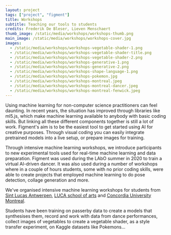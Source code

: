 ```yaml
---
layout: project
tags: ["project", "figment"]
title: Workshops
subtitle: Teaching our tools to students
credits: Frederik De Bleser, Lieven Menschaert
thumb_image: /static/media/workshops/workshops-thumb.png
main_image: /static/media/workshops/workshops-cover.jpg
images:
  - /static/media/workshops/workshops-vegetable-shader-1.png
  - /static/media/workshops/workshops-vegetable-shader-title.png
  - /static/media/workshops/workshops-vegetable-shader-2.png
  - /static/media/workshops/workshops-generative-1.png
  - /static/media/workshops/workshops-generative-2.png
  - /static/media/workshops/workshops-shape-language-1.png
  - /static/media/workshops/workshops-pokemon.jpg
  - /static/media/workshops/workshops-montreal.jpeg
  - /static/media/workshops/workshops-montreal-dancer.jpeg
  - /static/media/workshops/workshops-montreal-fenwick.jpeg
---
```


Using machine learning for non-computer science practitioners can feel daunting. In recent years, the situation has improved through libraries like ml5.js, which make machine learning available to anybody with basic coding skills. But linking all these different components together is still a lot of work. Figment's aim is to be the easiest tool to get started using AI for creative purposes. Through visual coding you can easily integrate pretrained models into a live setup, or prepare images for training.

Through intensive machine learning workshops, we introduce participants to new experimental tools used for real-time machine learning and data preparation. Figment was used during the LAbO summer in 2020 to train a virtual AI-driven dancer. It was also used during a number of workshops where in a couple of hours students, some with no prior coding skills, were able to create projects that employed machine learning to do pose detection, collage generation and more.

We've organised intensive machine learning workshops for students from [Sint Lucas Antwerpen](https://www.sintlucasantwerpen.be/en/sintlucasantwerpen/), [LUCA school of arts](https://www.luca-arts.be/en) and [Concordia University Montreal](https://www.concordia.ca/).

Students have been training on passerby data to create a models that synthesises them, record and work with data from dance performances, collect images of vegetables to create a vegetable shader, as a style transfer experiment, on Kaggle datasets like Pokemons...
